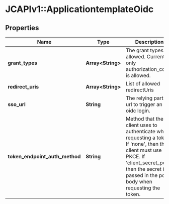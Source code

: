 # JCAPIv1::ApplicationtemplateOidc

## Properties
Name | Type | Description | Notes
------------ | ------------- | ------------- | -------------
**grant_types** | **Array&lt;String&gt;** | The grant types allowed. Currently only authorization_code is allowed. | [optional] 
**redirect_uris** | **Array&lt;String&gt;** | List of allowed redirectUris | [optional] 
**sso_url** | **String** | The relying party url to trigger an oidc login. | [optional] 
**token_endpoint_auth_method** | **String** | Method that the client uses to authenticate when requesting a token. If &#x27;none&#x27;, then the client must use PKCE. If &#x27;client_secret_post&#x27;, then the secret is passed in the post body when requesting the token. | [optional] 

